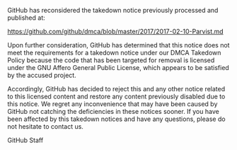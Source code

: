 GitHub has reconsidered the takedown notice previously processed and published at:

https://github.com/github/dmca/blob/master/2017/2017-02-10-Parvist.md

Upon further consideration, GitHub has determined that this notice does not meet the requirements for a takedown notice under our DMCA Takedown Policy because the code that has been targeted for removal is licensed under the GNU Affero General Public License, which appears to be satisfied by the accused project.

Accordingly, GitHub has decided to reject this and any other notice related to this licensed content and restore any content previously disabled due to this notice. We regret any inconvenience that may have been caused by GitHub not catching the deficiencies in these notices sooner. If you have been affected by this takedown notices and have any questions, please do not hesitate to contact us.

GitHub Staff

